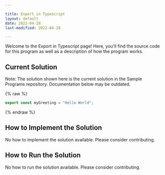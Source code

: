 ```yaml
---

title: Export in Typescript
layout: default
date: 2022-04-28
last-modified: 2022-04-28

---
```


Welcome to the Export in Typescript page! Here, you'll find the source code for this program as well as a description of how the program works.

## Current Solution

Note: The solution shown here is the current solution in the Sample Programs repository. Documentation below may be outdated.

{% raw %}

```Typescript
export const myGreeting = "Hello World";
```

{% endraw %}

## How to Implement the Solution

No how to implement the solution available. Please consider contributing.

## How to Run the Solution

No how to run the solution available. Please consider contributing.